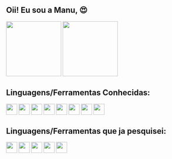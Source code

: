 ## Oii! Eu sou a Manu, 😍
  <div> 
    <img height="150em" src="https://github-readme-stats.vercel.app/api?username=Ma2903&show_icons=true&theme=tokyonight"/>
    <img height="150em" src="https://github-readme-stats.vercel.app/api/top-langs/?username=Ma2903&layout=compact&langs_count=16&theme=tokyonight"/>
  </div>
  <div>
    <h2>Linguagens/Ferramentas Conhecidas:</h3>
      <img height=30 src="https://cdn.jsdelivr.net/gh/devicons/devicon/icons/vscode/vscode-original.svg" />
      <img height=30 src="https://cdn.jsdelivr.net/gh/devicons/devicon/icons/javascript/javascript-plain.svg" />
      <img height=30 src="https://cdn.jsdelivr.net/gh/devicons/devicon/icons/html5/html5-plain.svg" />
      <img height=30 src="https://cdn.jsdelivr.net/gh/devicons/devicon/icons/css3/css3-plain.svg" />
      <img height=30 src="https://cdn.jsdelivr.net/gh/devicons/devicon/icons/canva/canva-original.svg" />
      <img height=30 src="https://cdn.jsdelivr.net/gh/devicons/devicon/icons/github/github-original.svg" />
      <img height=30 src="https://cdn.jsdelivr.net/gh/devicons/devicon/icons/mysql/mysql-original.svg" />
      <img height=30 src="https://cdn.jsdelivr.net/gh/devicons/devicon/icons/php/php-original.svg" />
    <h2>Linguagens/Ferramentas que ja pesquisei:</h3>
      <img height=30 src="https://cdn.jsdelivr.net/gh/devicons/devicon/icons/cplusplus/cplusplus-original.svg" />
      <img height=30 src="https://cdn.jsdelivr.net/gh/devicons/devicon/icons/csharp/csharp-original.svg" />
      <img height=30 src="https://cdn.jsdelivr.net/gh/devicons/devicon/icons/figma/figma-original.svg" />
      <img height=30 src="https://cdn.jsdelivr.net/gh/devicons/devicon@latest/icons/bulma/bulma-plain.svg" />
      <img height=30 src="https://cdn.jsdelivr.net/gh/devicons/devicon@latest/icons/vuejs/vuejs-original.svg" />
  </div>

